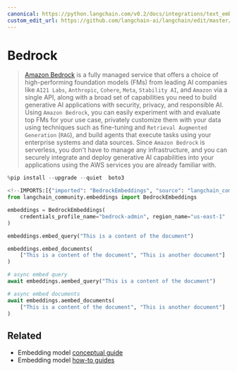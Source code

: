 ```yaml
---
canonical: https://python.langchain.com/v0.2/docs/integrations/text_embedding/bedrock/
custom_edit_url: https://github.com/langchain-ai/langchain/edit/master/docs/docs/integrations/text_embedding/bedrock.ipynb
---
```


# Bedrock

>[Amazon Bedrock](https://aws.amazon.com/bedrock/) is a fully managed service that offers a choice of 
> high-performing foundation models (FMs) from leading AI companies like `AI21 Labs`, `Anthropic`, `Cohere`, 
> `Meta`, `Stability AI`, and `Amazon` via a single API, along with a broad set of capabilities you need to 
> build generative AI applications with security, privacy, and responsible AI. Using `Amazon Bedrock`, 
> you can easily experiment with and evaluate top FMs for your use case, privately customize them with 
> your data using techniques such as fine-tuning and `Retrieval Augmented Generation` (`RAG`), and build 
> agents that execute tasks using your enterprise systems and data sources. Since `Amazon Bedrock` is 
> serverless, you don't have to manage any infrastructure, and you can securely integrate and deploy 
> generative AI capabilities into your applications using the AWS services you are already familiar with.




```python
%pip install --upgrade --quiet  boto3
```


```python
<!--IMPORTS:[{"imported": "BedrockEmbeddings", "source": "langchain_community.embeddings", "docs": "https://api.python.langchain.com/en/latest/embeddings/langchain_community.embeddings.bedrock.BedrockEmbeddings.html", "title": "Bedrock"}]-->
from langchain_community.embeddings import BedrockEmbeddings

embeddings = BedrockEmbeddings(
    credentials_profile_name="bedrock-admin", region_name="us-east-1"
)
```


```python
embeddings.embed_query("This is a content of the document")
```


```python
embeddings.embed_documents(
    ["This is a content of the document", "This is another document"]
)
```


```python
# async embed query
await embeddings.aembed_query("This is a content of the document")
```


```python
# async embed documents
await embeddings.aembed_documents(
    ["This is a content of the document", "This is another document"]
)
```


## Related

- Embedding model [conceptual guide](/docs/concepts/#embedding-models)
- Embedding model [how-to guides](/docs/how_to/#embedding-models)